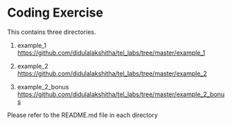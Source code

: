 
# Coding Exercise

This contains three directories.

1. example_1
https://github.com/didulalakshitha/tel_labs/tree/master/example_1

2. example_2
https://github.com/didulalakshitha/tel_labs/tree/master/example_2

3. example_2_bonus
https://github.com/didulalakshitha/tel_labs/tree/master/example_2_bonus

Please refer to the README.md file in each directory
